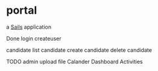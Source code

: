 # portal

a [Sails](http://sailsjs.org) application

Done
login
createuser

candidate
list candidate
create candidate
delete candidate


TODO
admin
upload file
Calander
Dashboard
Activities
